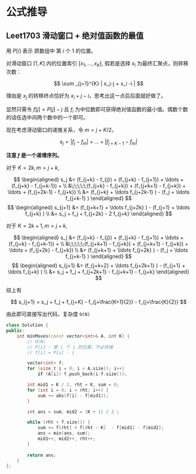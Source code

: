 # 公式推导
## Leet1703 滑动窗口 + 绝对值函数的最值

用 $P[i]$ 表示 原数组中 第 $i$ 个 1 的位置。

对滑动窗口 $[1, K]$ 内的位置索引 $[x_1, \ldots, x_K]$, 假若是选择 $x_i$ 为最终汇聚点，则转移次数：

$$
\sum _{j=1}^{K} | x_j-j + x_i -i |
$$

理由是 $x_j$ 的转移终点恰好为 $x_i + j - i$。思考出这一点后后面就好做了。

显然只需令 $f[j] = P[j] - j$ 且 $f_i$ 为中位数即可获得绝对值函数的最小值。偶数个数的话任选中间两个数中的一个即可。

现在考虑滑动窗口的递推关系，令 $m=j+K/2$，

$$
s_j = |f_j - f_m| + \ldots + |f_{j+K-1} - f_m| 
$$

**注意 $f$ 是一个递增序列。**

对于 $K=2k, m = j+k$,

$$
\begin{aligned}
    s_j &= (f_{j+k} - f_{j}) + (f_{j+k} - f_{j+1}) + \ldots + (f_{j+k} - f_{j+k-1}) + \\
          &\;\;\;\;\;(f_{j+k} - f_{j+k}) + (f_{j+k+1} - f_{j+k}) + \ldots + (f_{j+2k-1} - f_{j+k}) \\ 
        &= (f_{j+k} + \ldots f_{j+2k-1} ) - (f_j + \ldots f_{j+k-1} )
\end{aligned}
$$
$$
\begin{aligned}
    s_{j+1} 
        &= (f_{j+k+1} + \ldots f_{j+2k} ) - (f_{j+1} + \ldots f_{j+k} ) \\ 
        &= s_j + f_j + f_{j+2k} - 2 f_{j+k}
\end{aligned}
$$


对于 $K=2k+1, m = j+k$,

$$
\begin{aligned}
    s_j &= (f_{j+k} - f_{j}) + (f_{j+k} - f_{j+1}) + \ldots + (f_{j+k} - f_{j+k-1}) + \\
          &\;\;\;\;\;(f_{j+k+1} - f_{j+k}) + (f_{j+k+1} - f_{j+k}) + \ldots + (f_{j+2k} - f_{j+k}) \\ 
        &= (f_{j+k+1} + \ldots f_{j+2k} ) - (f_j + \ldots f_{j+k-1} )
\end{aligned}
$$
$$
\begin{aligned}
    s_{j+1} 
        &= (f_{j+k+2} + \ldots f_{j+2k+1} ) - (f_{j+1} + \ldots f_{j+k} ) \\ 
        &= s_j + f_j + f_{j+2k+1} - f_{j+k+1} - f_{j+k}
\end{aligned}
$$


综上有 

$$
s_{j+1} = s_j + f_j + f_{j+K} - f_{j+\frac{K+1}{2}} - f_{j+\frac{K}{2}}
$$


由此即可直接写出代码，复杂度 `O(N)`

```cpp
class Solution {
public:
    int minMoves(const vector<int>& A, int K) {
        // O(N)
        // P[i] : 第 i 个 1 的位置，不必存储
        // f[i] = P[i] - i

        vector<int> f;
        for (size_t i = 0; i < A.size(); i++)
            if (A[i]) f.push_back(i-f.size());

        int mid1 = K / 2, rht = K, sum = 0;
        for (int i = 0; i < rht; i++) {
            sum += abs(f[i] - f[mid1]);
        }

        int ans = sum, mid2 = (K + 1) / 2 ;

        while (rht < f.size()) {
            sum += f[rht] + f[rht - K]  - f[mid1] - f[mid2];
            ans = min(ans, sum);
            mid1++, mid2++, rht++;
        }
        
        return ans;
    }
};
```
